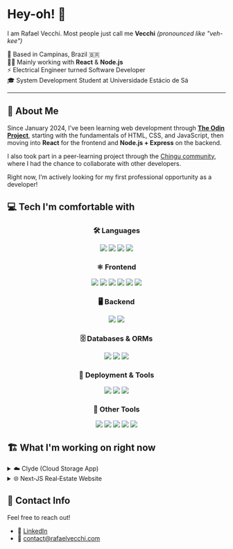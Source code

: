 # Hey-oh! 👋
I am Rafael Vecchi. Most people just call me **Vecchi** _(pronounced like "veh-kee")_

📍 Based in Campinas, Brazil 🇧🇷  
👨‍💻 Mainly working with **React** & **Node.js**  
⚡ Electrical Engineer turned Software Developer  
🎓 System Development Student at Universidade Estácio de Sá

---

## 👤 About Me

Since January 2024, I’ve been learning web development through [**The Odin Project**](https://www.theodinproject.com/), starting with the fundamentals of HTML, CSS, and JavaScript, then moving into **React** for the frontend and **Node.js + Express** on the backend.

I also took part in a peer-learning project through the [Chingu community](https://www.chingu.io/), where I had the chance to collaborate with other developers.

Right now, I’m actively looking for my first professional opportunity as a developer!

## 💻 Tech I'm comfortable with
<h3 align="center">🛠️ Languages</h3>
<p align="center">
  <img src="https://img.shields.io/badge/javascript-%23323330.svg?style=for-the-badge&logo=javascript&logoColor=%23F7DF1E" />
  <img src="https://img.shields.io/badge/typescript-%23007ACC.svg?style=for-the-badge&logo=typescript&logoColor=white" />
  <img src="https://img.shields.io/badge/html5-%23E34F26.svg?style=for-the-badge&logo=html5&logoColor=white" />
  <img src="https://img.shields.io/badge/css3-%231572B6.svg?style=for-the-badge&logo=css3&logoColor=white" />
</p>

<h3 align="center">⚛️ Frontend</h3>
<p align="center">
  <img src="https://img.shields.io/badge/react-%2320232a.svg?style=for-the-badge&logo=react&logoColor=%2361DAFB" />
  <img src="https://img.shields.io/badge/Next-black?style=for-the-badge&logo=next.js&logoColor=white" />
  <img src="https://img.shields.io/badge/React_Router-CA4245?style=for-the-badge&logo=react-router&logoColor=white" />
  <img src="https://img.shields.io/badge/tailwindcss-%2338B2AC.svg?style=for-the-badge&logo=tailwind-css&logoColor=white" />
  <img src="https://img.shields.io/badge/bulma-00D0B1?style=for-the-badge&logo=bulma&logoColor=white" />
  <img src="https://img.shields.io/badge/ejs-%23B4CA65.svg?style=for-the-badge&logo=ejs&logoColor=black" />
</p>

<h3 align="center">🖥️ Backend</h3>
<p align="center">
  <img src="https://img.shields.io/badge/node.js-6DA55F?style=for-the-badge&logo=node.js&logoColor=white" />
  <img src="https://img.shields.io/badge/express.js-%23404d59.svg?style=for-the-badge&logo=express&logoColor=%2361DAFB" />
</p>

<h3 align="center">🗄️ Databases & ORMs</h3>
<p align="center">
  <img src="https://img.shields.io/badge/postgres-%23316192.svg?style=for-the-badge&logo=postgresql&logoColor=white" />
  <img src="https://img.shields.io/badge/Prisma-3982CE?style=for-the-badge&logo=Prisma&logoColor=white" />
  <img src="https://img.shields.io/badge/MongoDB-%234ea94b.svg?style=for-the-badge&logo=mongodb&logoColor=white" />
</p>

<h3 align="center">🚀 Deployment & Tools</h3>
<p align="center">
  <img src="https://img.shields.io/badge/vercel-%23000000.svg?style=for-the-badge&logo=vercel&logoColor=white" />
  <img src="https://img.shields.io/badge/Render-%46E3B7.svg?style=for-the-badge&logo=render&logoColor=white" />
  <img src="https://img.shields.io/badge/webpack-%238DD6F9.svg?style=for-the-badge&logo=webpack&logoColor=black" />
</p>

<h3 align="center">🧰 Other Tools</h3>
<p align="center">
  <img src="https://img.shields.io/badge/-Arduino-00979D?style=for-the-badge&logo=Arduino&logoColor=white" />
  <img src="https://img.shields.io/badge/power_bi-F2C811?style=for-the-badge&logo=powerbi&logoColor=black" />
  <img src="https://img.shields.io/badge/figma-%23F24E1E.svg?style=for-the-badge&logo=figma&logoColor=white" />
  <img src="https://img.shields.io/badge/git-%23F05033.svg?style=for-the-badge&logo=git&logoColor=white" />
  <img src="https://img.shields.io/badge/github-%23121011.svg?style=for-the-badge&logo=github&logoColor=white" />
</p>


## 🏗️ What I'm working on right now

<details>
<summary>☁️ Clyde (Cloud Storage App)</summary>

A stripped‑down file storage app I'm building to practice my backend skills  
- **Auth:** Passport.js (local — for now, JWT planned)  
- **Backend:** Node, Express, PostgreSQL + Prisma, Cloudinary integration for storing files  
- **Architecture:** MVC pattern  
- **Features:** User registration, file upload/download, folder hierarchy, permissions, sharing (with viewer/editor roles + optional expiration dates)

</details>

<details>
<summary>🌐 Next‑JS Real‑Estate Website</summary>

A modern, responsive marketing site built in Next.js to showcase and sell a family member’s property.  
- SEO‑friendly pages  
- Contact form with serverless functions  
- Lightweight styling with Tailwind CSS

</details>





## 🤝 Contact Info
Feel free to reach out!

- 🔗 [LinkedIn](https://www.linkedin.com/in/rafaelvecchisilva/)  
- 📧 contact@rafaelvecchi.com  
